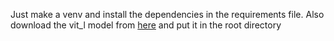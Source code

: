 Just make a venv and install the dependencies in the requirements file. Also download the vit_l model from [here](https://github.com/facebookresearch/segment-anything?tab=readme-ov-file) and put it in the root directory
